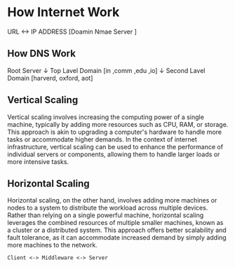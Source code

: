 # How Internet Work

 URL <-> IP ADDRESS   [Doamin Nmae Server ]

## How DNS Work
 Root Server
      ↓
 Top Lavel Domain  [in ,comm ,edu ,io]
      ↓
 Second Lavel Domain [harverd, oxford, aot]


## Vertical Scaling
Vertical scaling involves increasing the computing power of a single machine, typically by adding more resources such as CPU, RAM, or storage. This approach is akin to upgrading a computer's hardware to handle more tasks or accommodate higher demands. In the context of internet infrastructure, vertical scaling can be used to enhance the performance of individual servers or components, allowing them to handle larger loads or more intensive tasks.

## Horizontal Scaling
Horizontal scaling, on the other hand, involves adding more machines or nodes to a system to distribute the workload across multiple devices. Rather than relying on a single powerful machine, horizontal scaling leverages the combined resources of multiple smaller machines, known as a cluster or a distributed system. This approach offers better scalability and fault tolerance, as it can accommodate increased demand by simply adding more machines to the network.


` Client <-> Middleware <-> Server `